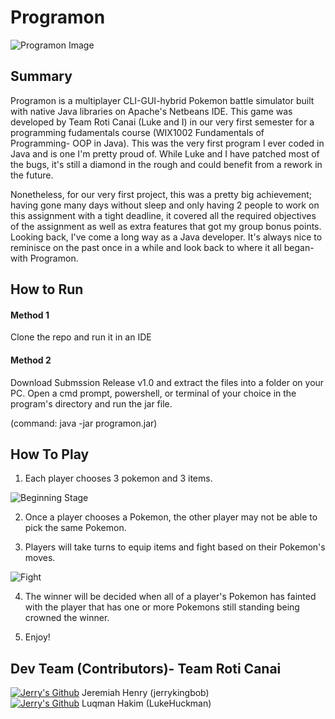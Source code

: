 # Programon
![Programon Image](https://raw.githubusercontent.com/jerrykingbob/Programon/master/Programon.png)

## Summary
  Programon is a multiplayer CLI-GUI-hybrid Pokemon battle simulator built with native Java libraries on Apache's Netbeans IDE. This game was developed by Team Roti Canai (Luke and I) in our very first semester for a programming fudamentals course (WIX1002 Fundamentals of Programming- OOP in Java). This was the very first program I ever coded in Java and is one I'm pretty proud of. While Luke and I have patched most of the bugs, it's still a diamond in the rough and could benefit from a rework in the future.
  
  Nonetheless, for our very first project, this was a pretty big achievement; having gone many days without sleep and only having 2 people to work on this assignment with a tight deadline, it covered all the required objectives of the assignment as well as extra features that got my group bonus points. Looking back, I've come a long way as a Java developer. It's always nice to reminisce on the past once in a while and look back to where it all began- with Programon.
  
## How to Run
#### Method 1
Clone the repo and run it in an IDE

#### Method 2
Download Submssion Release v1.0 and extract the files into a folder on your PC. Open a cmd prompt, powershell, or terminal of your choice in the program's directory and run the jar file.

(command: java -jar programon.jar)

## How To Play

1) Each player chooses 3 pokemon and 3 items.

![Beginning Stage](https://raw.githubusercontent.com/jerrykingbob/Programon/master/choose.png)

2) Once a player chooses a Pokemon, the other player may not be able to pick the same Pokemon.

3) Players will take turns to equip items and fight based on their Pokemon's moves.
 
![Fight](https://raw.githubusercontent.com/jerrykingbob/Programon/master/Fight.png)

4) The winner will be decided when all of a player's Pokemon has fainted with the player that has one or more Pokemons still standing being crowned the winner.

5) Enjoy!

## Dev Team (Contributors)- Team Roti Canai
<a href="https://github.com/jerrykingbob">![Jerry's Github](https://img.shields.io/badge/GitHub-100000?style=for-the-badge&logo=github&logoColor=white)</a>
Jeremiah Henry (jerrykingbob) 
<br><a href="https://github.com/LukeHuckman">![Jerry's Github](https://img.shields.io/badge/GitHub-100000?style=for-the-badge&logo=github&logoColor=white)</a>
Luqman Hakim (LukeHuckman) 
